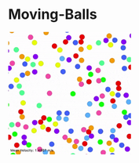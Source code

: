 # Moving-Balls

<img src="https://github.com/KMKielan/Moving-Balls/blob/master/Colliding_Particles.gif" width="250" height="250" />
